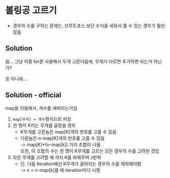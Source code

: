 # 볼링공 고르기
- 경우의 수를 구하는 문제는, 브루트포스 보단 수식을 세워서 풀 수 있는 경우가 훨씬 많음

## Solution
음... 그냥 이중 for문 사용해서 두개 고른다음에, 무게가 다르면 추가하면 되는거 아닌가?  
  
응 아니래...


## Solution - official
map을 이용해서, 개수를 세버리는거임  
1. `map[무게] = 개수`형식으로 저장
2. 한 명이 K라는 무게를 골랐을 경우
    - K무게를 고른놈은 map[K]개의 번호를 고를 수 있음
    - 다른놈은 n-map[K]개의 번호를 고를 수 있음  
        -> map[K]*(n-map[k]) 가지 조합이 나옴  
        또한, 이 조합의 수는 한 명이 K무게를 고르는 모든 경우의 수를 고려한 것임
3. 모든 무게를 고려할 때 까지 K를 바꿔주며 `2`반복
    - 단, 다음 iteration에선 K무게가 골라지는 경우의 수를 제외해야함  
        -> n = n-map[k]를 매 iteration마다 시행

